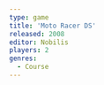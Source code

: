 ```yaml
---
type: game
title: 'Moto Racer DS'
released: 2008
editor: Nobilis
players: 2
genres:
  - Course
---
```

